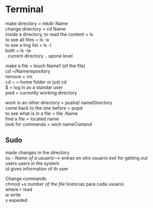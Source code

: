 # Terminal  

make directory = mkdir Name  
change directory = cd Name  
  inside a directory, to read the content = ls  
  to see all files = ls -a  
  to see a ling list = ls -l  
  both = ls -la  
  . current directory .. upone level   
  
  make a file = touch Name1 (of the file)  
  cd ~/Namerepository  
  remove = rm     
 cd ~ = home folder or just cd   
  $ = log in as a standar user  
  pwd = currently working directory  
  
  work in an other directory = pushd/ nameDirectory  
  come back to the one before = popd  
  to see what is in a file =  file .Name  
   find a file = located name  
  look for commands = wich nameComand   
  
## Sudo  
made changes in the directory  
su - *Name of a usuario*--> entras en otro usuario
exit for getting out  
users users in the system  
id gives information of th user  

Change commands  
chmod +x *number of the file*
licencias para cada usuario  
where r read  
      w write  
      x expeded  

